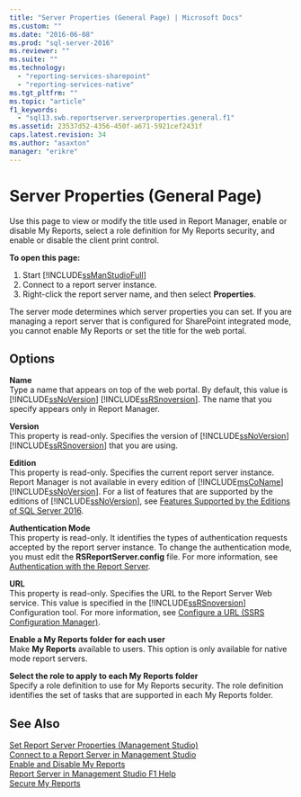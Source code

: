 ```yaml
---
title: "Server Properties (General Page) | Microsoft Docs"
ms.custom: ""
ms.date: "2016-06-08"
ms.prod: "sql-server-2016"
ms.reviewer: ""
ms.suite: ""
ms.technology: 
  - "reporting-services-sharepoint"
  - "reporting-services-native"
ms.tgt_pltfrm: ""
ms.topic: "article"
f1_keywords: 
  - "sql13.swb.reportserver.serverproperties.general.f1"
ms.assetid: 23537d52-4356-450f-a671-5921cef2431f
caps.latest.revision: 34
ms.author: "asaxton"
manager: "erikre"
---
```

# Server Properties (General Page)
  Use this page to view or modify the title used in Report Manager, enable or disable My Reports, select a role definition for My Reports security, and enable or disable the client print control.  
  
 **To open this page:**
 1) Start [!INCLUDE[ssManStudioFull](../../advanced-analytics/r-services/includes/ssmanstudiofull-md.md)]
 2) Connect to a report server instance.
 3) Right-click the report server name, and then select **Properties**.  
  
 The server mode determines which server properties you can set. If you are managing a report server that is configured for SharePoint integrated mode, you cannot enable My Reports or set the title for the web portal.  
  
## Options  
 **Name**  
 Type a name that appears on top of the web portal. By default, this value is [!INCLUDE[ssNoVersion](../../advanced-analytics/r-services/includes/ssnoversion-md.md)] [!INCLUDE[ssRSnoversion](../../advanced-analytics/r-services/includes/ssrsnoversion-md.md)]. The name that you specify appears only in Report Manager.  
  
 **Version**  
 This property is read-only. Specifies the version of [!INCLUDE[ssNoVersion](../../advanced-analytics/r-services/includes/ssnoversion-md.md)] [!INCLUDE[ssRSnoversion](../../advanced-analytics/r-services/includes/ssrsnoversion-md.md)] that you are using.  
  
 **Edition**  
 This property is read-only. Specifies the current report server instance. Report Manager is not available in every edition of [!INCLUDE[msCoName](../../advanced-analytics/r-services/tutorials/includes/msconame-md.md)][!INCLUDE[ssNoVersion](../../advanced-analytics/r-services/includes/ssnoversion-md.md)]. For a list of features that are supported by the editions of [!INCLUDE[ssNoVersion](../../advanced-analytics/r-services/includes/ssnoversion-md.md)], see [Features Supported by the Editions of SQL Server 2016](../Topic/Features%20Supported%20by%20the%20Editions%20of%20SQL%20Server%202016.md).  
  
 **Authentication Mode**  
 This property is read-only. It identifies the types of authentication requests accepted by the report server instance. To change the authentication mode, you must edit the **RSReportServer.config** file. For more information, see [Authentication with the Report Server](../../reporting-services/security/authentication-with-the-report-server.md).  
  
 **URL**  
 This property is read-only. Specifies the URL to the Report Server Web service. This value is specified in the [!INCLUDE[ssRSnoversion](../../advanced-analytics/r-services/includes/ssrsnoversion-md.md)] Configuration tool. For more information, see [Configure a URL  &#40;SSRS Configuration Manager&#41;](../../reporting-services/install/windows/configure-a-url-ssrs-configuration-manager.md).  
  
 **Enable a My Reports folder for each user**  
 Make **My Reports** available to users. This option is only available for native mode report servers.  
  
 **Select the role to apply to each My Reports folder**  
 Specify a role definition to use for My Reports security. The role definition identifies the set of tasks that are supported in each My Reports folder.  

  
## See Also  
 [Set Report Server Properties &#40;Management Studio&#41;](../../reporting-services/tools/set-report-server-properties-management-studio.md)   
 [Connect to a Report Server in Management Studio](../../reporting-services/tools/connect-to-a-report-server-in-management-studio.md)   
 [Enable and Disable My Reports](../../reporting-services/report-server/enable-and-disable-my-reports.md)   
 [Report Server in Management Studio F1 Help](../../reporting-services/tools/report-server-in-management-studio-f1-help.md)   
 [Secure My Reports](../../reporting-services/security/secure-my-reports.md)  
  
  